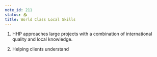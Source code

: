 ```yaml
---
note_id: 211
status: 📤
title: World Class Local Skills
---
```


1. HHP approaches large projects with a combination of international quality and local knowledge.

2. Helping clients understand